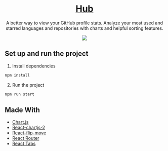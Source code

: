 <p align="center">
  <a href="https://spencercoleman.github.io/hub/">
    <h1 align="center">Hub</h1>
  </a>
</p> 
<p align="center">
  A better way to view your GitHub profile stats. Analyze your most used and starred languages and repositories with charts and helpful sorting features.
</p>
<p align="center">
  <img src="https://user-images.githubusercontent.com/84942739/183583562-e4051748-cc5c-458c-a068-02850ff0dc4d.png" />
</p>

## Set up and run the project 

1. Install dependencies
```bash
npm install
```

2. Run the project
```bash
npm run start
```

## Made With
- [Chart.js](https://www.chartjs.org/)
- [React-chartjs-2](https://www.npmjs.com/package/react-chartjs-2)
- [React-flip-move](https://www.npmjs.com/package/react-flip-move)
- [React Router](https://reactrouter.com/)
- [React Tabs](https://www.npmjs.com/package/react-tabs)
